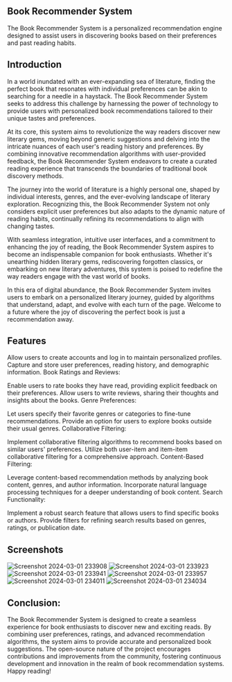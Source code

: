 ﻿## Book Recommender System

The Book Recommender System is a personalized recommendation engine designed to assist users in discovering books based on their preferences and past reading habits.

## Introduction

In a world inundated with an ever-expanding sea of literature, finding the perfect book that resonates with individual preferences can be akin to searching for a needle in a haystack. The Book Recommender System seeks to address this challenge by harnessing the power of technology to provide users with personalized book recommendations tailored to their unique tastes and preferences.

At its core, this system aims to revolutionize the way readers discover new literary gems, moving beyond generic suggestions and delving into the intricate nuances of each user's reading history and preferences. By combining innovative recommendation algorithms with user-provided feedback, the Book Recommender System endeavors to create a curated reading experience that transcends the boundaries of traditional book discovery methods.

The journey into the world of literature is a highly personal one, shaped by individual interests, genres, and the ever-evolving landscape of literary exploration. Recognizing this, the Book Recommender System not only considers explicit user preferences but also adapts to the dynamic nature of reading habits, continually refining its recommendations to align with changing tastes.

With seamless integration, intuitive user interfaces, and a commitment to enhancing the joy of reading, the Book Recommender System aspires to become an indispensable companion for book enthusiasts. Whether it's unearthing hidden literary gems, rediscovering forgotten classics, or embarking on new literary adventures, this system is poised to redefine the way readers engage with the vast world of books.

In this era of digital abundance, the Book Recommender System invites users to embark on a personalized literary journey, guided by algorithms that understand, adapt, and evolve with each turn of the page. Welcome to a future where the joy of discovering the perfect book is just a recommendation away.

## Features


Allow users to create accounts and log in to maintain personalized profiles.
Capture and store user preferences, reading history, and demographic information.
Book Ratings and Reviews:

Enable users to rate books they have read, providing explicit feedback on their preferences.
Allow users to write reviews, sharing their thoughts and insights about the books.
Genre Preferences:

Let users specify their favorite genres or categories to fine-tune recommendations.
Provide an option for users to explore books outside their usual genres.
Collaborative Filtering:

Implement collaborative filtering algorithms to recommend books based on similar users' preferences.
Utilize both user-item and item-item collaborative filtering for a comprehensive approach.
Content-Based Filtering:

Leverage content-based recommendation methods by analyzing book content, genres, and author information.
Incorporate natural language processing techniques for a deeper understanding of book content.
Search Functionality:

Implement a robust search feature that allows users to find specific books or authors.
Provide filters for refining search results based on genres, ratings, or publication date.

## Screenshots

![Screenshot 2024-03-01 233908](https://github.com/tushargandhi77/Book-Recommender-system-using-ML/assets/104029815/b9caa1da-6736-43f0-a8bb-6e6b266781c0)
![Screenshot 2024-03-01 233923](https://github.com/tushargandhi77/Book-Recommender-system-using-ML/assets/104029815/70f9a6e1-9d11-439a-924c-81738aa21def)
![Screenshot 2024-03-01 233941](https://github.com/tushargandhi77/Book-Recommender-system-using-ML/assets/104029815/91d3a11f-5a9c-4be5-ba95-8a8d08e6502f)
![Screenshot 2024-03-01 233957](https://github.com/tushargandhi77/Book-Recommender-system-using-ML/assets/104029815/96e52bf9-3b50-47a6-bd01-536b0fbc1254)
![Screenshot 2024-03-01 234011](https://github.com/tushargandhi77/Book-Recommender-system-using-ML/assets/104029815/17fb7f87-5397-4923-8b39-56bcd0a3a07d)
![Screenshot 2024-03-01 234034](https://github.com/tushargandhi77/Book-Recommender-system-using-ML/assets/104029815/04d63600-2b0c-416b-adb8-75184a27e0dc)




## Conclusion:

The Book Recommender System is designed to create a seamless experience for book enthusiasts to discover new and exciting reads. By combining user preferences, ratings, and advanced recommendation algorithms, the system aims to provide accurate and personalized book suggestions. The open-source nature of the project encourages contributions and improvements from the community, fostering continuous development and innovation in the realm of book recommendation systems. Happy reading!

